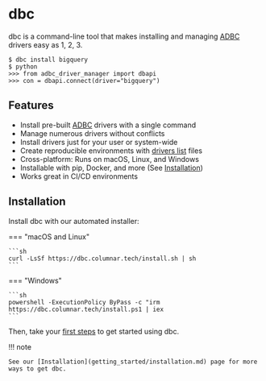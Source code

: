 <!-- Copyright (c) 2025 Columnar Technologies.  All rights reserved. -->

# dbc

dbc is a command-line tool that makes installing and managing [ADBC](https://arrow.apache.org/adbc) drivers easy as 1, 2, 3.

```console
$ dbc install bigquery
$ python
>>> from adbc_driver_manager import dbapi
>>> con = dbapi.connect(driver="bigquery")
```

## Features

- Install pre-built [ADBC](https://arrow.apache.org/adbc) drivers with a single command
- Manage numerous drivers without conflicts
- Install drivers just for your user or system-wide
- Create reproducible environments with [drivers list](concepts/drivers_list.md) files
- Cross-platform: Runs on macOS, Linux, and Windows
- Installable with pip, Docker, and more (See [Installation](getting_started/installation.md))
- Works great in CI/CD environments

## Installation

Install dbc with our automated installer:

=== "macOS and Linux"

    ```sh
    curl -LsSf https://dbc.columnar.tech/install.sh | sh
    ```

=== "Windows"

    ```sh
    powershell -ExecutionPolicy ByPass -c "irm https://dbc.columnar.tech/install.ps1 | iex
    ```

Then, take your [first steps](getting_started/first_steps.md) to get started using dbc.

!!! note

    See our [Installation](getting_started/installation.md) page for more ways to get dbc.
